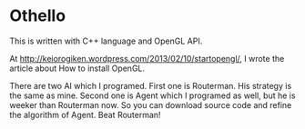 Othello
=======
This is written with C++ language and OpenGL API.

At http://keiorogiken.wordpress.com/2013/02/10/startopengl/, I wrote the article about How to install OpenGL.

There are two AI which I programed.
First one is Routerman. His strategy is the same as mine.
Second one is Agent which I programed as well, but he is weeker than Routerman now.
So you can download source code and refine the algorithm of Agent.
Beat Routerman!

